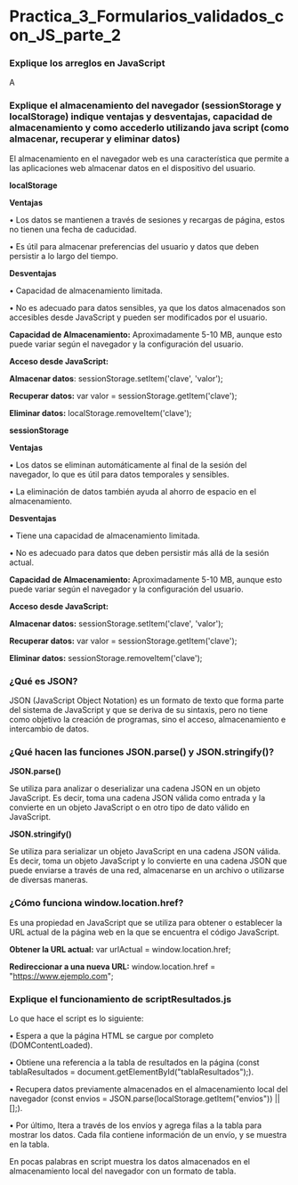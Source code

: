 # Practica_3_Formularios_validados_con_JS_parte_2

### Explique los arreglos en JavaScript
A

### Explique el almacenamiento del navegador (sessionStorage y localStorage) indique ventajas y desventajas, capacidad de almacenamiento y como accederlo utilizando java script (como almacenar, recuperar y eliminar datos)

El almacenamiento en el navegador web es una característica que permite a las aplicaciones web almacenar datos en el dispositivo del usuario.

**localStorage**

**Ventajas**

•	Los datos se mantienen a través de sesiones y recargas de página, estos no tienen una fecha de caducidad.

•	Es útil para almacenar preferencias del usuario y datos que deben persistir a lo largo del tiempo.

**Desventajas**

•	Capacidad de almacenamiento limitada.

•	No es adecuado para datos sensibles, ya que los datos almacenados son accesibles desde JavaScript y pueden ser modificados por el usuario.

**Capacidad de Almacenamiento:** Aproximadamente 5-10 MB, aunque esto puede variar según el navegador y la configuración del usuario.

**Acceso desde JavaScript:**

**Almacenar datos**: sessionStorage.setItem('clave', 'valor');

**Recuperar datos:** var valor = sessionStorage.getItem('clave');

**Eliminar datos:** localStorage.removeItem('clave');

**sessionStorage**

**Ventajas**

•	Los datos se eliminan automáticamente al final de la sesión del navegador, lo que es útil para datos temporales y sensibles.

•	La eliminación de datos también ayuda al ahorro de espacio en el almacenamiento.

**Desventajas**

•	Tiene una capacidad de almacenamiento limitada.

•	No es adecuado para datos que deben persistir más allá de la sesión actual.

**Capacidad de Almacenamiento:** Aproximadamente 5-10 MB, aunque esto puede variar según el navegador y la configuración del usuario.

**Acceso desde JavaScript:**

**Almacenar datos:** sessionStorage.setItem('clave', 'valor');

**Recuperar datos:** var valor = sessionStorage.getItem('clave');

**Eliminar datos:** sessionStorage.removeItem('clave');

### ¿Qué es JSON?

JSON (JavaScript Object Notation) es un formato de texto que forma parte del sistema de JavaScript y que se deriva de su sintaxis, pero no tiene como objetivo la creación de programas, sino el acceso, almacenamiento e intercambio de datos.

### ¿Qué hacen las funciones JSON.parse() y JSON.stringify()?

**JSON.parse()**

Se utiliza para analizar o deserializar una cadena JSON en un objeto JavaScript. Es decir, toma una cadena JSON válida como entrada y la convierte en un objeto JavaScript o en otro tipo de dato válido en JavaScript.

**JSON.stringify()**

Se utiliza para serializar un objeto JavaScript en una cadena JSON válida. Es decir, toma un objeto JavaScript y lo convierte en una cadena JSON que puede enviarse a través de una red, almacenarse en un archivo o utilizarse de diversas maneras.

### ¿Cómo funciona window.location.href?

Es una propiedad en JavaScript que se utiliza para obtener o establecer la URL actual de la página web en la que se encuentra el código JavaScript. 

**Obtener la URL actual:** var urlActual = window.location.href;

**Redireccionar a una nueva URL:** window.location.href = "https://www.ejemplo.com";

### Explique el funcionamiento de scriptResultados.js

Lo que hace el script es lo siguiente:

•	Espera a que la página HTML se cargue por completo (DOMContentLoaded).

•	Obtiene una referencia a la tabla de resultados en la página (const tablaResultados = document.getElementById("tablaResultados");).

•	Recupera datos previamente almacenados en el almacenamiento local del navegador (const envios = JSON.parse(localStorage.getItem("envios")) || [];).

•	Por último, Itera a través de los envíos y agrega filas a la tabla para mostrar los datos. Cada fila contiene información de un envío, y se muestra en la tabla.

En pocas palabras en script muestra los datos almacenados en el almacenamiento local del navegador con un formato de tabla.
